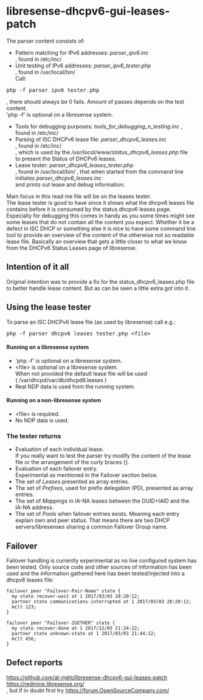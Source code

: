 # libresense-dhcpv6-gui-leases-patch

The parser content consists of:
* Pattern matching for IPv6 addresses: *parser_ipv6.inc*<br/>
, found in /etc/inc/
* Unit testing of IPv6 addresses: *parser_ipv6_tester.php*<br/>
, found in /usr/local/bin/<br/>
Call:
<pre>php -f parser_ipv6_tester.php</pre>
, there should always be 0 fails. Amount of passes depends on the test content.<br/>
'php -f' is optional on a libresense system.
* Tools for debugging purposes: *tools_for_debugging_n_testing.inc*
, found in /etc/inc/
* Parsing of ISC DHCPv6 lease file: *parser_dhcpv6_leases.inc*<br/>
, found in /etc/inc/<br/>
, which is used by the */usr/local/www/status_dhcpv6_leases.php* file<br/>
to present the Status of DHCPv6 leases.
* Lease tester: *parser_dhcpv6_leases_tester.php*<br/>
, found in /usr/local/bin/
, that when started from the command line initiates *parser_dhcpv6_leases.inc*<br/>
and prints out lease and debug information.

Main focus in this read me file will be on the leases tester.<br/>
The lease tester is good to have since it shows what the dhcpv6 leases file
contains before it is consumed by the status dhcpv6 leases page.<br/>
Especially for debugging this comes in handy as you some times might see some
leases that do not contain all the content you expect. Whether it be a defect
in ISC DHCP or something else it is nice to have some command line tool to
provide an overview of the content of the otherwise not so readable lease file.
Basically an overview that gets a little closer to what we know from the
DHCPv6 Status Leases page of libresense.

## Intention of it all
Original intention was to provide a fix for the status_dhcpv6_leases.php file
to better handle lease content. But as can be seen a little extra got into it.

## Using the lease tester
To parse an ISC DHCPv6 lease file (as used by libresense) call e.g.:<br/>
<pre>php -f parser_dhcpv6_leases_tester.php &lt;file&gt;</pre>

#### Running on a libresense system
* 'php -f' is optional on a libresense system.
* &lt;file&gt; is optional on a libresense system.<br/>
When not provided the default lease file will be used<br/>
( /var/dhcpd/var/db/dhcpd6.leases )
* Real NDP data is used from the running system.

#### Running on a non-libresense system
* &lt;file&gt; is required.
* No NDP data is used.

### The tester returns
* Evaluation of each individual lease.<br/>
If you really want to test the parser try modify the content of the lease file
or the arrangement of the curly braces {}.
* Evaluation of each failover entry.<br/>
Experimental as mentioned in the Failover section below.
* The set of *Leases* presented as array entries.
* The set of *Prefixes*, used for prefix delegation (PD), presented as array
entries.
* The set of *Mappings* in IA-NA leases between the DUID+IAID and the IA-NA address.
* The set of *Pools* when failover entries exists. Meaning each entry explain
own and peer status. That means there are two DHCP servers/libresenses sharing a
common Failover Group name.

## Failover
Failover handling is currently experimental as no live configured system has
been tested. Only source code and other sources of information has been used
and the information gathered here has been tested/injected into a dhcpv6 leases
file:<br/>
<pre><code>failover peer "Failover-Pair-Name" state {
  my state recover-wait at 1 2017/03/03 20:20:12;
  partner state communications-interrupted at 1 2017/03/03 20:20:12;
  mclt 123;
}

failover peer "Failover-2GETHER" state {
  my state recover-done at 1 2017/12/03 21:24:12;
  partner state unknown-state at 1 2017/03/03 21:44:12;
  mclt 456;
}</code></pre>

## Defect reports
https://github.com/al-right/libresense-dhcpv6-gui-leases-patch<br/>
https://redmine.libresense.org/<br/>
, but if in doubt first try https://forum.OpenSourceCompany.com/

